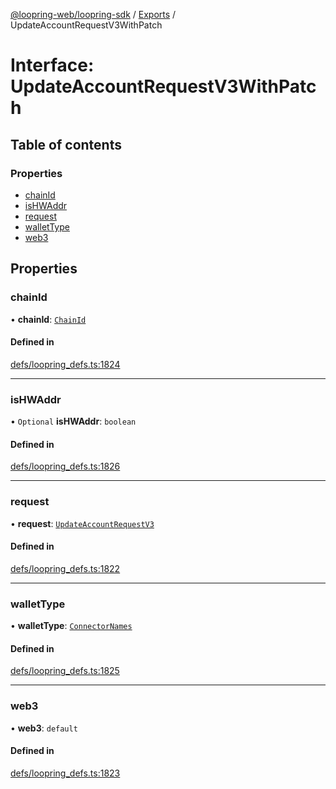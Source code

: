[@loopring-web/loopring-sdk](../README.md) / [Exports](../modules.md) / UpdateAccountRequestV3WithPatch

# Interface: UpdateAccountRequestV3WithPatch

## Table of contents

### Properties

- [chainId](UpdateAccountRequestV3WithPatch.md#chainid)
- [isHWAddr](UpdateAccountRequestV3WithPatch.md#ishwaddr)
- [request](UpdateAccountRequestV3WithPatch.md#request)
- [walletType](UpdateAccountRequestV3WithPatch.md#wallettype)
- [web3](UpdateAccountRequestV3WithPatch.md#web3)

## Properties

### chainId

• **chainId**: [`ChainId`](../enums/ChainId.md)

#### Defined in

[defs/loopring_defs.ts:1824](https://github.com/Loopring/loopring_sdk/blob/1d20f38/src/defs/loopring_defs.ts#L1824)

___

### isHWAddr

• `Optional` **isHWAddr**: `boolean`

#### Defined in

[defs/loopring_defs.ts:1826](https://github.com/Loopring/loopring_sdk/blob/1d20f38/src/defs/loopring_defs.ts#L1826)

___

### request

• **request**: [`UpdateAccountRequestV3`](UpdateAccountRequestV3.md)

#### Defined in

[defs/loopring_defs.ts:1822](https://github.com/Loopring/loopring_sdk/blob/1d20f38/src/defs/loopring_defs.ts#L1822)

___

### walletType

• **walletType**: [`ConnectorNames`](../enums/ConnectorNames.md)

#### Defined in

[defs/loopring_defs.ts:1825](https://github.com/Loopring/loopring_sdk/blob/1d20f38/src/defs/loopring_defs.ts#L1825)

___

### web3

• **web3**: `default`

#### Defined in

[defs/loopring_defs.ts:1823](https://github.com/Loopring/loopring_sdk/blob/1d20f38/src/defs/loopring_defs.ts#L1823)

